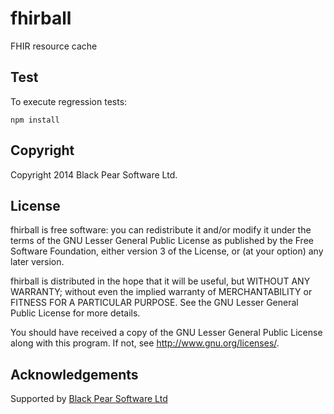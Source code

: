 fhirball
========
FHIR resource cache

Test
----
To execute regression tests:

    npm install
    

Copyright
---------
Copyright 2014 Black Pear Software Ltd.

License
-------
fhirball is free software: you can redistribute it and/or modify
it under the terms of the GNU Lesser General Public License as published by
the Free Software Foundation, either version 3 of the License, or
(at your option) any later version.

fhirball is distributed in the hope that it will be useful,
but WITHOUT ANY WARRANTY; without even the implied warranty of
MERCHANTABILITY or FITNESS FOR A PARTICULAR PURPOSE.  See the
GNU Lesser General Public License for more details.

You should have received a copy of the GNU Lesser General Public License
along with this program.  If not, see <http://www.gnu.org/licenses/>.

Acknowledgements
----------------
Supported by [Black Pear Software Ltd](www.blackpear.com)